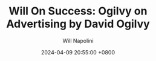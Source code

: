 ---
title: "Will On Success: Ogilvy on Advertising by David Ogilvy"
author: Will Napolini
date: 2024-04-09 20:55:00 +0800
categories: [Mindset, Book-summaries]
tags:
  [
    ogilvy-on-advertising,
    david-ogilvy,
    advertising-tips,
    copywriting,
    ad-agency,
    marketing-strategies,
    branding,
    creative-thinking,
    advertising-history,
    b2b-marketing,
    copywriting-techniques,
    advertising-campaigns,
    direct-mail,
    print-advertising,
    media-buying,
    target-audience,
    advertising-awards,
    advertising-industry
  ]
image: https://pbs.twimg.com/media/GO13wdgX0AAsTpf?format=jpg&name=large
alt: "Will On Success: Ogilvy on Advertising by David Ogilvy"
fallback:
  - 
  # Replace with the URL of your backup image
  -
  # Replace with the URL of your backup image
---